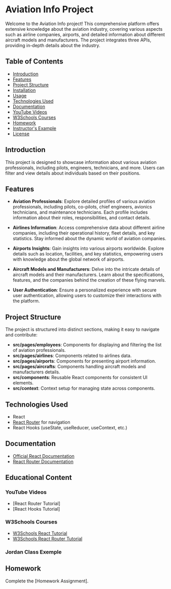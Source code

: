 # Aviation Info Project

Welcome to the Aviation Info project! This comprehensive platform offers extensive knowledge about the aviation industry, covering various aspects such as airline companies, airports, and detailed information about different aircraft models and manufacturers. The project integrates three APIs, providing in-depth details about the industry.

## Table of Contents

- [Introduction](#introduction)
- [Features](#features)
- [Project Structure](#project-structure)
- [Installation](#installation)
- [Usage](#usage)
- [Technologies Used](#technologies-used)
- [Documentation](#documentation)
- [YouTube Videos](#youtube-videos)
- [W3Schools Courses](#w3schools-courses)
- [Homework](#homework)
- [Instructor's Example](#instructors-example)
- [License](#license)

## Introduction

This project is designed to showcase information about various aviation professionals, including pilots, engineers, technicians, and more. Users can filter and view details about individuals based on their positions.

## Features

- **Aviation Professionals**: Explore detailed profiles of various aviation professionals, including pilots, co-pilots, chief engineers, avionics technicians, and maintenance technicians. Each profile includes information about their roles, responsibilities, and contact details.

- **Airlines Information**: Access comprehensive data about different airline companies, including their operational history, fleet details, and key statistics. Stay informed about the dynamic world of aviation companies.

- **Airports Insights**: Gain insights into various airports worldwide. Explore details such as location, facilities, and key statistics, empowering users with knowledge about the global network of airports.

- **Aircraft Models and Manufacturers**: Delve into the intricate details of aircraft models and their manufacturers. Learn about the specifications, features, and the companies behind the creation of these flying marvels.

- **User Authentication**: Ensure a personalized experience with secure user authentication, allowing users to customize their interactions with the platform.

## Project Structure

The project is structured into distinct sections, making it easy to navigate and contribute:

- **src/pages/employees**: Components for displaying and filtering the list of aviation professionals.
- **src/pages/airlines**: Components related to airlines data.
- **src/pages/airports**: Components for presenting airport information.
- **src/pages/aircrafts**: Components handling aircraft models and manufacturers details.
- **src/components**: Reusable React components for consistent UI elements.
- **src/context**: Context setup for managing state across components.

## Technologies Used
- React
- [React Router](https://reactrouter.com/) for navigation
- React Hooks (useState, useReducer, useContext, etc.)

## Documentation
- [Official React Documentation](https://reactjs.org/docs/getting-started.html)
- [React Router Documentation](https://reactrouter.com/web/guides/quick-start)

## Educational Content
### YouTube Videos
- [React Router Tutorial]
- [React Hooks Tutorial]

### W3Schools Courses
- [W3Schools React Tutorial](<W3Schools-Link-Here>)
- [W3Schools React Router Tutorial](<W3Schools-Link-Here>)

### Jordan Class Exemple

## Homework
Complete the [Homework Assignment].